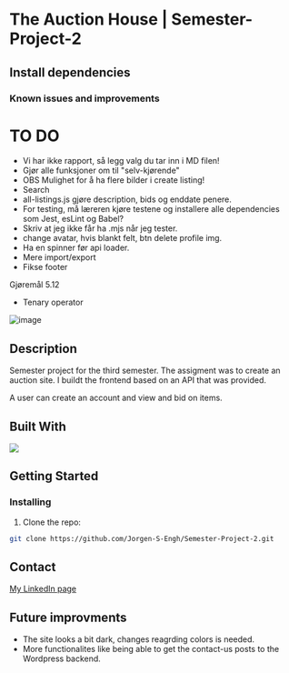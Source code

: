 # The Auction House | Semester-Project-2

## Install dependencies





### Known issues and improvements 



# TO DO

- Vi har ikke rapport, så legg valg du tar inn i MD filen!
- Gjør alle funksjoner om til "selv-kjørende"
- OBS Mulighet for å ha flere bilder i create listing!
- Search
- all-listings.js gjøre description, bids og enddate penere.
- For testing, må læreren kjøre testene og installere alle dependencies som Jest, esLint og Babel?
- Skriv at jeg ikke får ha .mjs når jeg tester.
- change avatar, hvis blankt felt, btn delete profile img.
- Ha en spinner før api loader.
- Mere import/export
- Fikse footer

Gjøremål 5.12

- Tenary operator




![image]()



## Description

Semester project for the third semester. The assigment was to create an auction site. I buildt the frontend based on an API that was provided.  

A user can create an account and view and bid on items. 

## Built With

<p>
  <a href="https://skillicons.dev">
    <img src="https://skillicons.dev/icons?i=html,sass,js,bootstrap,github,vscode,adobexd" />
  </a>
</p>

## Getting Started

### Installing

1. Clone the repo:

```bash
git clone https://github.com/Jorgen-S-Engh/Semester-Project-2.git
```

## Contact

[My LinkedIn page](https://www.linkedin.com/in/j%C3%B8rgen-engh-902669100/)

## Future improvments
* The site looks a bit dark, changes reagrding colors is needed. 
* More functionalites like being able to get the contact-us posts to the Wordpress backend.
